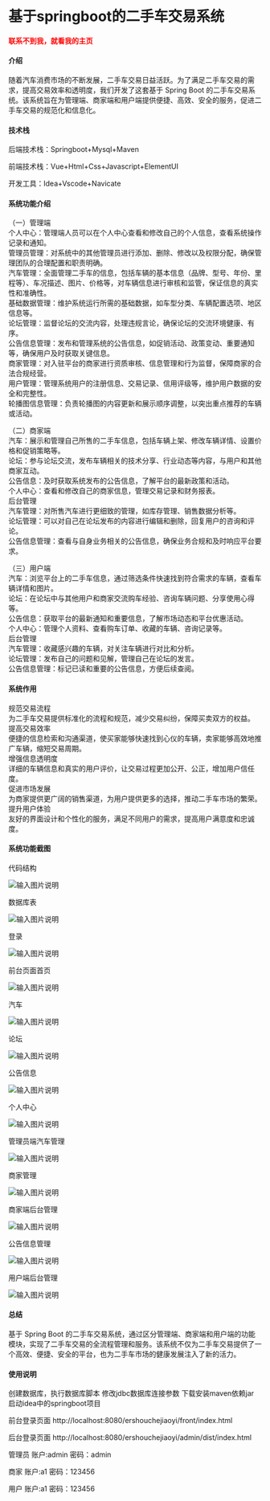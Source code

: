 # 基于springboot的二手车交易系统

<h4 style='color:red'>联系不到我，就看我的主页 </h4> 
 
#### 介绍

随着汽车消费市场的不断发展，二手车交易日益活跃。为了满足二手车交易的需求，提高交易效率和透明度，我们开发了这套基于 Spring Boot 的二手车交易系统。该系统旨在为管理端、商家端和用户端提供便捷、高效、安全的服务，促进二手车交易的规范化和信息化。

#### 技术栈

后端技术栈：Springboot+Mysql+Maven

前端技术栈：Vue+Html+Css+Javascript+ElementUI

开发工具：Idea+Vscode+Navicate

#### 系统功能介绍

（一）管理端  
个人中心：管理端人员可以在个人中心查看和修改自己的个人信息，查看系统操作记录和通知。  
管理员管理：对系统中的其他管理员进行添加、删除、修改以及权限分配，确保管理团队的合理配置和职责明确。  
汽车管理：全面管理二手车的信息，包括车辆的基本信息（品牌、型号、年份、里程等）、车况描述、图片、价格等，对车辆信息进行审核和监管，保证信息的真实性和准确性。  
基础数据管理：维护系统运行所需的基础数据，如车型分类、车辆配置选项、地区信息等。  
论坛管理：监督论坛的交流内容，处理违规言论，确保论坛的交流环境健康、有序。  
公告信息管理：发布和管理系统的公告信息，如促销活动、政策变动、重要通知等，确保用户及时获取关键信息。  
商家管理：对入驻平台的商家进行资质审核、信息管理和行为监督，保障商家的合法合规经营。  
用户管理：管理系统用户的注册信息、交易记录、信用评级等，维护用户数据的安全和完整性。  
轮播图信息管理：负责轮播图的内容更新和展示顺序调整，以突出重点推荐的车辆或活动。  

（二）商家端  
汽车：展示和管理自己所售的二手车信息，包括车辆上架、修改车辆详情、设置价格和促销策略等。  
论坛：参与论坛交流，发布车辆相关的技术分享、行业动态等内容，与用户和其他商家互动。  
公告信息：及时获取系统发布的公告信息，了解平台的最新政策和活动。  
个人中心：查看和修改自己的商家信息，管理交易记录和财务报表。  
后台管理  
汽车管理：对所售汽车进行更细致的管理，如库存管理、销售数据分析等。  
论坛管理：可以对自己在论坛发布的内容进行编辑和删除，回复用户的咨询和评论。  
公告信息管理：查看与自身业务相关的公告信息，确保业务合规和及时响应平台要求。  

（三）用户端  
汽车：浏览平台上的二手车信息，通过筛选条件快速找到符合需求的车辆，查看车辆详情和图片。  
论坛：在论坛中与其他用户和商家交流购车经验、咨询车辆问题、分享使用心得等。  
公告信息：获取平台的最新通知和重要信息，了解市场动态和平台优惠活动。  
个人中心：管理个人资料、查看购车订单、收藏的车辆、咨询记录等。  
后台管理  
汽车管理：收藏感兴趣的车辆，对关注车辆进行对比和分析。  
论坛管理：发布自己的问题和见解，管理自己在论坛的发言。  
公告信息管理：标记已读和重要的公告信息，方便后续查阅。  

#### 系统作用

规范交易流程  
为二手车交易提供标准化的流程和规范，减少交易纠纷，保障买卖双方的权益。  
提高交易效率  
便捷的信息检索和沟通渠道，使买家能够快速找到心仪的车辆，卖家能够高效地推广车辆，缩短交易周期。  
增强信息透明度  
详细的车辆信息和真实的用户评价，让交易过程更加公开、公正，增加用户信任度。  
促进市场发展  
为商家提供更广阔的销售渠道，为用户提供更多的选择，推动二手车市场的繁荣。  
提升用户体验  
友好的界面设计和个性化的服务，满足不同用户的需求，提高用户满意度和忠诚度。  

#### 系统功能截图

代码结构

![输入图片说明](images/8fb72413ed370a71babbe619f13345b.png)

数据库表

![输入图片说明](images/9a91019996a8277b8ef1655ba9b86f7.png)

登录

![输入图片说明](images/1dd088e4ad552fa9e16b4e12fb2d4fb.png)

前台页面首页

![输入图片说明](images/c0e8397b8894100da13dd3f744b548f.png)

汽车

![输入图片说明](images/eca810be4bc5d2b4853293dc98104a1.png)

论坛

![输入图片说明](images/b1836de7faee9d03ce16d56d566410e.png)

公告信息

![输入图片说明](images/3e7111b245b46d5f93623d792a69da2.png)

个人中心

![输入图片说明](images/083ca14c94594c1b98e2214f8b3e5a2.png)

管理员端汽车管理

![输入图片说明](images/787eb0b6a6ffab81f02c7a5ffd31646.png)

商家管理

![输入图片说明](images/517db32bf583640ad6733ab18727169.png)

商家端后台管理

![输入图片说明](images/fda679ddf9b669ed224408c65ebab83.png)

公告信息管理

![输入图片说明](images/155b9e398d87282a0f72ba4745d48f1.png)

用户端后台管理

![输入图片说明](images/13f91b52715fbb7feb53847b8f8f63c.png)

#### 总结

基于 Spring Boot 的二手车交易系统，通过区分管理端、商家端和用户端的功能模块，实现了二手车交易的全流程管理和服务。该系统不仅为二手车交易提供了一个高效、便捷、安全的平台，也为二手车市场的健康发展注入了新的活力。

#### 使用说明

创建数据库，执行数据库脚本 修改jdbc数据库连接参数 下载安装maven依赖jar 启动idea中的springboot项目

前台登录页面
http://localhost:8080/ershouchejiaoyi/front/index.html

后台登录页面
http://localhost:8080/ershouchejiaoyi/admin/dist/index.html

管理员				账户:admin 		密码：admin

商家				账户:a1 		密码：123456

用户				账户:a1 		密码：123456